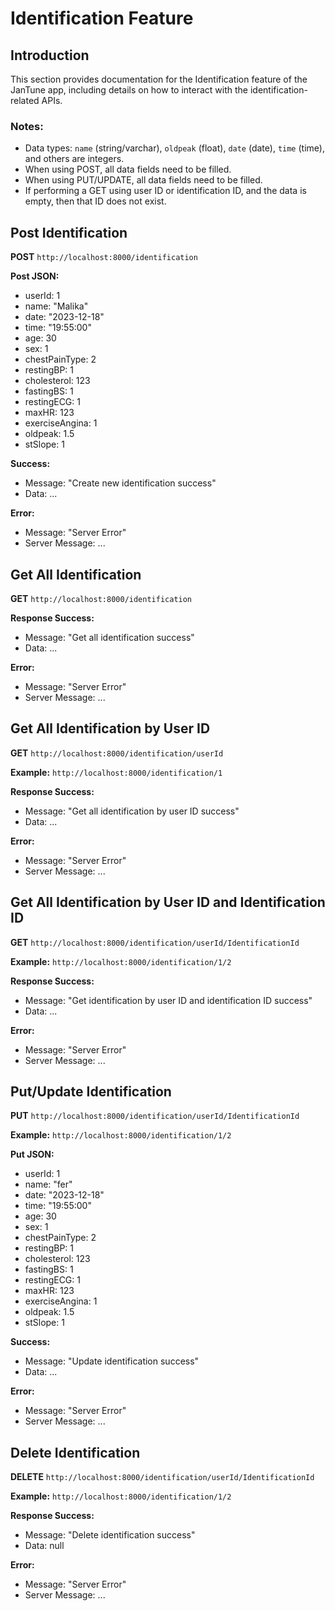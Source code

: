 # Identification Feature

## Introduction

This section provides documentation for the Identification feature of the JanTune app, including details on how to interact with the identification-related APIs.

### Notes:
- Data types: `name` (string/varchar), `oldpeak` (float), `date` (date), `time` (time), and others are integers.
- When using POST, all data fields need to be filled.
- When using PUT/UPDATE, all data fields need to be filled.
- If performing a GET using user ID or identification ID, and the data is empty, then that ID does not exist.

## Post Identification

**POST** `http://localhost:8000/identification`

**Post JSON:**
- userId: 1
- name: "Malika"
- date: "2023-12-18"
- time: "19:55:00"
- age: 30
- sex: 1
- chestPainType: 2
- restingBP: 1
- cholesterol: 123
- fastingBS: 1
- restingECG: 1
- maxHR: 123
- exerciseAngina: 1
- oldpeak: 1.5
- stSlope: 1

**Success:**
- Message: "Create new identification success"
- Data: ...

**Error:**
- Message: "Server Error"
- Server Message: ...

## Get All Identification

**GET** `http://localhost:8000/identification`

**Response Success:**
- Message: "Get all identification success"
- Data: ...

**Error:**
- Message: "Server Error"
- Server Message: ...

## Get All Identification by User ID

**GET** `http://localhost:8000/identification/userId`

**Example:**
`http://localhost:8000/identification/1`

**Response Success:**
- Message: "Get all identification by user ID success"
- Data: ...

**Error:**
- Message: "Server Error"
- Server Message: ...

## Get All Identification by User ID and Identification ID

**GET** `http://localhost:8000/identification/userId/IdentificationId`

**Example:**
`http://localhost:8000/identification/1/2`

**Response Success:**
- Message: "Get identification by user ID and identification ID success"
- Data: ...

**Error:**
- Message: "Server Error"
- Server Message: ...

## Put/Update Identification

**PUT** `http://localhost:8000/identification/userId/IdentificationId`

**Example:**
`http://localhost:8000/identification/1/2`

**Put JSON:**
- userId: 1
- name: "fer"
- date: "2023-12-18"
- time: "19:55:00"
- age: 30
- sex: 1
- chestPainType: 2
- restingBP: 1
- cholesterol: 123
- fastingBS: 1
- restingECG: 1
- maxHR: 123
- exerciseAngina: 1
- oldpeak: 1.5
- stSlope: 1

**Success:**
- Message: "Update identification success"
- Data: ...

**Error:**
- Message: "Server Error"
- Server Message: ...

## Delete Identification

**DELETE** `http://localhost:8000/identification/userId/IdentificationId`

**Example:**
`http://localhost:8000/identification/1/2`

**Response Success:**
- Message: "Delete identification success"
- Data: null

**Error:**
- Message: "Server Error"
- Server Message: ...
